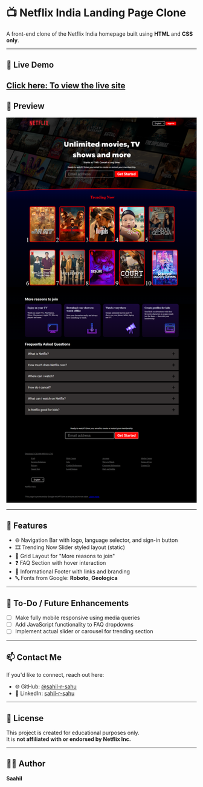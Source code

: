 # 📺 Netflix India Landing Page Clone

A front-end clone of the Netflix India homepage built using **HTML** and **CSS only**.

---

## 🔗 Live Demo

[Click here: To view the live site](https://sahil-r-sahu.github.io/My-Netflix-India-Clone/)
---

## 📸 Preview

![Full Page Screenshot](img/Preview(Netflix_Screenshot).png)


---

## 🚀 Features

- 🌐 Navigation Bar with logo, language selector, and sign-in button  
- 🎞️ Trending Now Slider styled layout (static)  
- 📱 Grid Layout for "More reasons to join"  
- ❓ FAQ Section with hover interaction  
- 🧾 Informational Footer with links and branding  
- 🔤 Fonts from Google: **Roboto**, **Geologica**

---

## 📝 To-Do / Future Enhancements

- [ ] Make fully mobile responsive using media queries  
- [ ] Add JavaScript functionality to FAQ dropdowns  
- [ ] Implement actual slider or carousel for trending section  

---

## 📫 Contact Me

If you'd like to connect, reach out here:

- 🌐 GitHub: [@sahil-r-sahu](https://github.com/sahil-r-sahu)
- 💼 LinkedIn: [sahil-r-sahu](https://www.linkedin.com/in/sahil-r-sahu/)

---

## 📃 License

This project is created for educational purposes only.  
It is **not affiliated with or endorsed by Netflix Inc.**

---

## 👨‍💻 Author

**Saahil**

